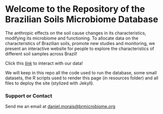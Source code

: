 # Welcome to the Repository of the Brazilian Soils Microbiome Database


The anthropic effects on the soil cause changes in its characteristics, modifying its microbiome and functioning. To allocate data on the characteristics of Brazilian soils, promote new studies and monitoring, we present an interactive website for people to explore the characteristics of different soil samples across Brazil!

Click this [*link*](https://braziliansoilsmicrobiome.github.io/soil/) to interact with our data!

We will keep in this repo all the code used to run the database, some small datasets, the R scripts used to render this page (in resources folder) and all files to deploy the site (stylized with Jekyll).
 

### Support or Contact

Send me an email at [daniel.morais@brmicrobiome.org](mailto:daniel.morais@brmicrobiome.org)
